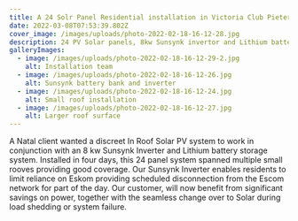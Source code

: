 ```yaml
---
title: A 24 Solr Panel Residential installation in Victoria Club Pietermaritzburg
date: 2022-03-08T07:53:39.802Z
cover_image: /images/uploads/photo-2022-02-18-16-12-28.jpg
description: 24 PV Solar panels, 8kw Sunsynk invertor and Lithium battery storage system.
galleryImages:
  - image: /images/uploads/photo-2022-02-18-16-12-29-2.jpg
    alt: Installation team
  - image: /images/uploads/photo-2022-02-18-16-12-26.jpg
    alt: Sunsynk battery bank and inverter
  - image: /images/uploads/photo-2022-02-18-16-12-24.jpg
    alt: Small roof installation
  - image: /images/uploads/photo-2022-02-18-16-12-27.jpg
    alt: Larger roof surface
---
```

A Natal client wanted a discreet In Roof Solar PV system to work in conjunction with an 8 kw Sunsynk Inverter and Lithium battery storage system. Installed in four days, this 24 panel system spanned multiple small rooves providing good coverage. Our Sunsynk Inverter enables residents to limit reliance on Eskom providing scheduled disconnection from the Escom network for part of the day. Our customer, will now benefit from significant savings on power, together with the seamless change over to Solar during load shedding or system failure.